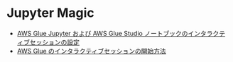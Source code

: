 # Jupyter Magic

- [AWS Glue Jupyter および AWS Glue Studio ノートブックのインタラクティブセッションの設定](https://docs.aws.amazon.com/ja_jp/glue/latest/dg/interactive-sessions-magics.html)
- [AWS Glue のインタラクティブセッションの開始方法](https://docs.aws.amazon.com/ja_jp/glue/latest/dg/interactive-sessions.html)
